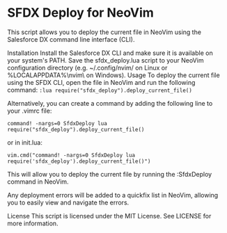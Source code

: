 # SFDX Deploy for NeoVim
This script allows you to deploy the current file in NeoVim using the Salesforce DX command line interface (CLI).

Installation
Install the Salesforce DX CLI and make sure it is available on your system's PATH.
Save the sfdx_deploy.lua script to your NeoVim configuration directory (e.g. ~/.config/nvim/ on Linux or %LOCALAPPDATA%\nvim\ on Windows).
Usage
To deploy the current file using the SFDX CLI, open the file in NeoVim and run the following command:
`:lua require("sfdx_deploy").deploy_current_file()`

Alternatively, you can create a command by adding the following line to your .vimrc file:

```command! -nargs=0 SfdxDeploy lua require("sfdx_deploy").deploy_current_file()```

or in init.lua:

```vim.cmd("command! -nargs=0 SfdxDeploy lua require('sfdx_deploy').deploy_current_file()")```

This will allow you to deploy the current file by running the :SfdxDeploy command in NeoVim.

Any deployment errors will be added to a quickfix list in NeoVim, allowing you to easily view and navigate the errors.

License
This script is licensed under the MIT License. See LICENSE for more information.

